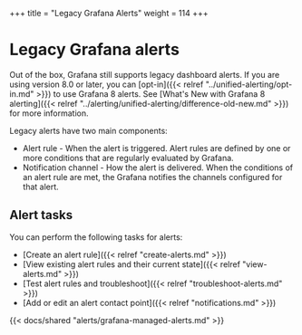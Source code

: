 +++
title = "Legacy Grafana Alerts"
weight = 114
+++

# Legacy Grafana alerts

Out of the box, Grafana still supports legacy dashboard alerts. If you are using version 8.0 or later, you can [opt-in]({{< relref "../unified-alerting/opt-in.md" >}}) to use Grafana 8 alerts. See [What's New with Grafana 8 alerting]({{< relref "../alerting/unified-alerting/difference-old-new.md" >}}) for more information.

Legacy alerts have two main components:

- Alert rule - When the alert is triggered. Alert rules are defined by one or more conditions that are regularly evaluated by Grafana.
- Notification channel - How the alert is delivered. When the conditions of an alert rule are met, the Grafana notifies the channels configured for that alert.

## Alert tasks

You can perform the following tasks for alerts:

- [Create an alert rule]({{< relref "create-alerts.md" >}})
- [View existing alert rules and their current state]({{< relref "view-alerts.md" >}})
- [Test alert rules and troubleshoot]({{< relref "troubleshoot-alerts.md" >}})
- [Add or edit an alert contact point]({{< relref "notifications.md" >}})

{{< docs/shared "alerts/grafana-managed-alerts.md" >}}
